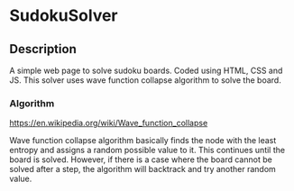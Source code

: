 # SudokuSolver

## Description
A simple web page to solve sudoku boards. Coded using HTML, CSS and JS. 
This solver uses wave function collapse algorithm to solve the board.

### Algorithm
https://en.wikipedia.org/wiki/Wave_function_collapse

Wave function collapse algorithm basically finds the node with the least entropy and assigns a random possible value to it.
This continues until the board is solved. However, if there is a case where the board cannot be solved after a step, the algorithm will backtrack
and try another random value.
